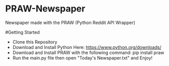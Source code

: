 # PRAW-Newspaper
Newspaper made with the PRAW (Python Reddit API Wrapper)

#Getting Started
* Clone this Repository
* Download and Install Python Here: https://www.python.org/downloads/
* Download and Install PRAW with the following command: pip install praw
* Run the main.py file then open "Today's Newspaper.txt" and Enjoy!
